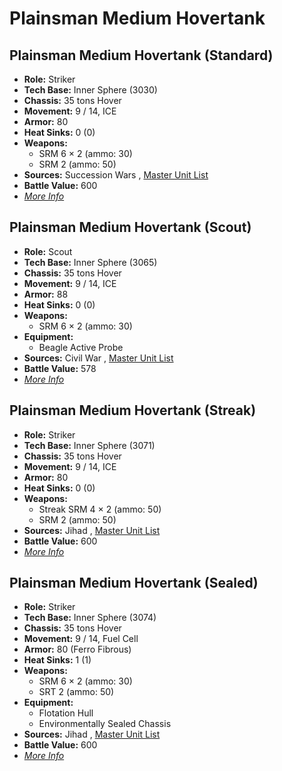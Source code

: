 # Plainsman Medium Hovertank 

## Plainsman Medium Hovertank (Standard) 

- **Role:** Striker 
- **Tech Base:** Inner Sphere (3030) 
- **Chassis:** 35 tons Hover 
- **Movement:** 9 / 14, ICE 
- **Armor:** 80 
- **Heat Sinks:** 0 (0) 
- **Weapons:** 
  - SRM 6 × 2 (ammo: 30) 
  - SRM 2 (ammo: 50) 
- **Sources:** Succession Wars , [Master Unit List](http://masterunitlist.info/Unit/Details/2541) 
- **Battle Value:** 600 
- [*More Info*](plainsman_medium_hovertank/plainsman_medium_hovertank_standard.md) 

## Plainsman Medium Hovertank (Scout) 

- **Role:** Scout 
- **Tech Base:** Inner Sphere (3065) 
- **Chassis:** 35 tons Hover 
- **Movement:** 9 / 14, ICE 
- **Armor:** 88 
- **Heat Sinks:** 0 (0) 
- **Weapons:** 
  - SRM 6 × 2 (ammo: 30) 
- **Equipment:** 
  - Beagle Active Probe 
- **Sources:** Civil War , [Master Unit List](http://masterunitlist.info/Unit/Details/2539) 
- **Battle Value:** 578 
- [*More Info*](plainsman_medium_hovertank/plainsman_medium_hovertank_scout.md) 

## Plainsman Medium Hovertank (Streak) 

- **Role:** Striker 
- **Tech Base:** Inner Sphere (3071) 
- **Chassis:** 35 tons Hover 
- **Movement:** 9 / 14, ICE 
- **Armor:** 80 
- **Heat Sinks:** 0 (0) 
- **Weapons:** 
  - Streak SRM 4 × 2 (ammo: 50) 
  - SRM 2 (ammo: 50) 
- **Sources:** Jihad , [Master Unit List](http://masterunitlist.info/Unit/Details/2542) 
- **Battle Value:** 600 
- [*More Info*](plainsman_medium_hovertank/plainsman_medium_hovertank_streak.md) 

## Plainsman Medium Hovertank (Sealed) 

- **Role:** Striker 
- **Tech Base:** Inner Sphere (3074) 
- **Chassis:** 35 tons Hover 
- **Movement:** 9 / 14, Fuel Cell 
- **Armor:** 80 (Ferro Fibrous) 
- **Heat Sinks:** 1 (1) 
- **Weapons:** 
  - SRM 6 × 2 (ammo: 30) 
  - SRT 2 (ammo: 50) 
- **Equipment:** 
  - Flotation Hull 
  - Environmentally Sealed Chassis 
- **Sources:** Jihad , [Master Unit List](http://masterunitlist.info/Unit/Details/2540) 
- **Battle Value:** 600 
- [*More Info*](plainsman_medium_hovertank/plainsman_medium_hovertank_sealed.md) 

